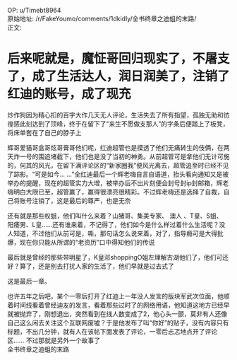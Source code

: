 
OP: u/Timebt8964  
原始地址: /r/FakeYoumo/comments/1dkidly/全书终章之迪蛆的末路/  
正文:  
# 后来呢就是，魔怔哥回归现实了，不屠支了，成了生活达人，润日润美了，注销了红迪的账号，成了现充

炒作狗因为精心扣的百字大作几天无人评论，生活失去了所有指望，孤独无助和彷徨感此刻达到了顶峰，终于在留下了“来生不愿做支那人”的字条后便踏上了板凳，将床单套在了自己的脖子上

辉哥爱猫哥盒哥炫哥膏哥他们呢，红迪超管也是摸透了他们无痛转生的伎俩，在两天炸一号的围追堵截下，他们也是没了当初的神勇。从前超管可是拿他们无计可施的，何其的风光，在留下满评论区的“新家圈我”便风光离去，超管追至时已经不见了踪影。“可是如今... ...”全红迪最后一个辉老嗨自言自语道，抬头看向通知又是被举办的提醒，现在的超管实力大增，被举办后不出片刻便会封号封ip封邮箱，辉老嗨明白大限已至，超管赢了，赢得很漂亮很精彩。不过辉老嗨还是选择了自裁，自己将账号注销了，这是最后的尊严，也是无奈

还有就是那些权蛆，他们叫什么来着？山猪哥、集美专家、 澳人 、T皇、S蛆、 阳痿男、L皇……还有谁来着，不记得了，他们如今是什么样过着什么生活呢？没人知道，不过他们从前可是，嘶，那句话怎么说来着，对了，指导瘾可是大得批爆，现在你只能从所谓的“老资历”口中得知他们的传说

最后就是曾经的那些带明星了，K皇邓shoppingO姐左理解古湖他们了，他们可还好？算了，还是别去打扰人家的生活了，他们早就是过去式了

这是最后一章。

也许五年之后吧，某个一零后打开了红迪上一年没人发言的版块军武次位面，他顺着时间线看着曾经迪友的发言，看着那些过时了的网络用语，他知道这地方已经早就被抛弃了，刚想退出，突然看到在线人数变成了2，他心头一颤，莫非有人还像自己这么闲去关注这个互联网废墟？于是他发布了叫“你好”的贴子，没有内容只有标题，不出几分钟，就有人在该帖下面发表了评论，一零后忐忑地点开了评论区…… 不过那就是另外一个故事了  
全书终章之迪蛆的末路 
